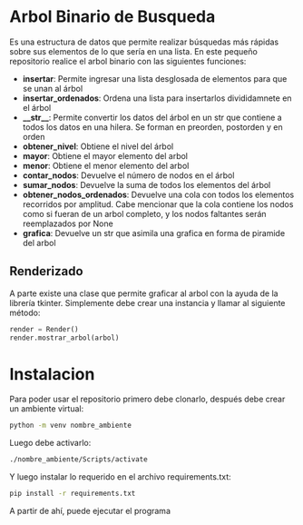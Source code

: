 # Arbol Binario de Busqueda

Es una estructura de datos que permite realizar búsquedas más rápidas sobre sus elementos de lo que sería en una lista. En este pequeño repositorio realice el arbol binario con las siguientes funciones:

* **insertar**: Permite ingresar una lista desglosada de elementos para que se unan al árbol
* **insertar_ordenados**: Ordena una lista para insertarlos divididamnete en el árbol
* **\_\_str\_\_**: Permite convertir los datos del árbol en un str que contiene a todos los datos en una hilera. Se forman en preorden, postorden y en orden
* **obtener_nivel**: Obtiene el nivel del árbol
* **mayor**: Obtiene el mayor elemento del arbol
* **menor**: Obtiene el menor elemento del arbol
* **contar_nodos**: Devuelve el número de nodos en el árbol
* **sumar_nodos**: Devuelve la suma de todos los elementos del árbol
* **obtener_nodos_ordenados**: Devuelve una cola con todos los elementos recorridos por amplitud. Cabe mencionar que la cola contiene los nodos como si fueran de un arbol completo, y los nodos faltantes serán reemplazados por None
* **grafica**: Devuelve un str que asimila una grafica en forma de piramide del arbol

## Renderizado

A parte existe una clase que permite graficar al arbol con la ayuda de la librería tkinter. Simplemente debe crear una instancia y llamar al siguiente método:

```py
render = Render()
render.mostrar_arbol(arbol)
```

# Instalacion

Para poder usar el repositorio primero debe clonarlo, después debe crear un ambiente virtual:

```bash
python -m venv nombre_ambiente
```

Luego debe activarlo:

```bash
./nombre_ambiente/Scripts/activate
```

Y luego instalar lo requerido en el archivo requirements.txt:

```bash
pip install -r requirements.txt
```

A partir de ahí, puede ejecutar el programa
